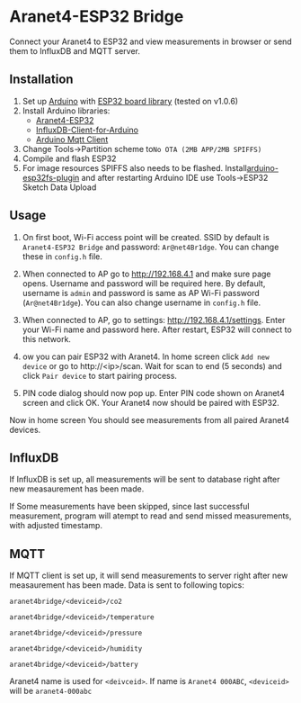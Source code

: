# Aranet4-ESP32 Bridge
Connect your Aranet4 to ESP32 and view measurements in browser or send them to InfluxDB and MQTT server.

## Installation
1. Set up [Arduino](https://www.arduino.cc/) with [ESP32 board library](https://github.com/espressif/arduino-esp32) (tested on v1.0.6)
2. Install Arduino libraries:
	* [Aranet4-ESP32](https://github.com/Anrijs/Aranet4-ESP32)
	* [InfluxDB-Client-for-Arduino](https://github.com/tobiasschuerg/InfluxDB-Client-for-Arduino)
	* [Arduino Mqtt Client](https://github.com/arduino-libraries/ArduinoMqttClient/)
3. Change Tools->Partition scheme to`No OTA (2MB APP/2MB SPIFFS)`
4. Compile and flash ESP32
5. For image resources SPIFFS also needs to be flashed. Install[arduino-esp32fs-plugin](https://github.com/me-no-dev/arduino-esp32fs-plugin) and after restarting Arduino IDE use Tools->ESP32 Sketch Data Upload

## Usage
1. On first boot, Wi-Fi access point will be created. SSID by default is `Aranet4-ESP32 Bridge` and password: `Ar@net4Br1dge`. You can change these in `config.h` file.

2. When connected to AP go to http://192.168.4.1 and make sure page opens. Username and password will be required here. By default, username is `admin` and password is same as AP Wi-Fi password (`Ar@net4Br1dge`). You can also change username in  `config.h`  file.

3. When connected to AP, go to settings: http://192.168.4.1/settings. Enter your Wi-Fi name and password here. After restart, ESP32 will connect to this network.

4. ow you can pair ESP32 with Aranet4. In home screen click `Add new device` or go to http://\<ip\>/scan. Wait for scan to end (5 seconds) and click `Pair device` to start pairing process.

5. PIN code dialog should now pop up. Enter PIN code shown on Aranet4 screen and click OK. Your Aranet4 now should be paired with ESP32.

Now in home screen You should see measurements from all paired Aranet4 devices.

## InfluxDB
If InfluxDB is set up, all measurements will be sent to database right after new measaurement has been made.

If Some measurements have been skipped, since last successful measurement, program will atempt to read and send missed measurements, with adjusted timestamp.

## MQTT
If MQTT client is set up, it will send measurements to server right after new measaurement has been made. Data is sent to following topics:

`aranet4bridge/<deviceid>/co2`

`aranet4bridge/<deviceid>/temperature`

`aranet4bridge/<deviceid>/pressure`

`aranet4bridge/<deviceid>/humidity`

`aranet4bridge/<deviceid>/battery`


Aranet4 name is used for `<deivceid>`. If name is `Aranet4 000ABC`, `<deviceid>` will be `aranet4-000abc`